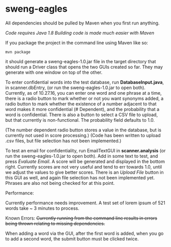 # sweng-eagles

All dependencies should be pulled by Maven when you first run anything.

*Code requires Java 1.8*
*Building code is made much easier with Maven*

If you package the project in the command line using Maven like so:

`mvn package`

it should generate a sweng-eagles-1.0.jar file in the target directory that should run a Driver
class that opens the two GUIs created so far. They may generate with one window on top of the other.


To enter confidential words into the test database, run **DatabaseInput.java**, in scanner.dbEntry, (or run the
sweng-eagles-1.0.jar to open both). Currently,
as of 10.27.16, you can enter one word and one phrase at a time, there is a radio button to mark whether or not you want
synonyms added, a radio button to mark whether the existence of a number adjacent to that word makes it
more confidential (# Dependent), and the probability that a word is confidential. There is also a button to select
a CSV file to upload, but that currently is non-functional. The probability field defaults to 1.0.

(The number dependent radio button stores a value in the database, but is currently not used in score processing.)
(Code has been written to upload .csv files, but file selection has not been implemented.)

To test an email for confidentiality, run EmailTextGUI in **scanner.analysis** (or run the
sweng-eagles-1.0.jar to open both). Add in some text to test,
and press *Evaluate Email*. A score will be generated and displayed in the bottom right. Currently scores are
not very useful and tend to err towards 1.0, until we adjust the values to give better scores. There is an
*Upload File* button in this GUI as well, and again file selection has not been implemented yet.
Phrases are also not being checked for at this point.

Performance:

Currently performance needs improvement. A test set of lorem ipsum of 521 words take ~ 3 minutes to process.

Known Errors:
~~Currently running from the command line results in errors being thrown relating to missing dependencies.~~

When adding a word via the GUI, after the first word is added, when you go to add a second word, the submit button must be clicked twice.

